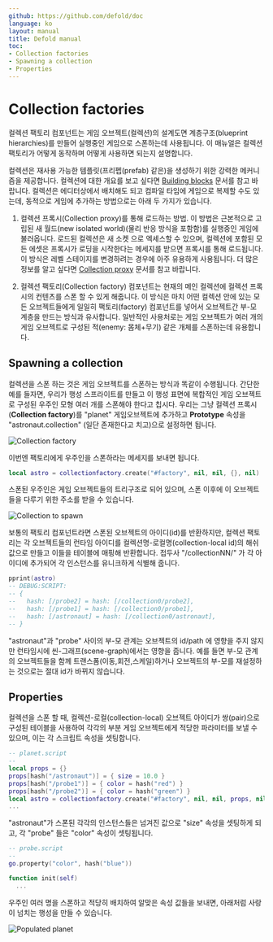 ```yaml
---
github: https://github.com/defold/doc
language: ko
layout: manual
title: Defold manual
toc:
- Collection factories
- Spawning a collection
- Properties
---
```


# Collection factories
컬렉션 팩토리 컴포넌트는 게임 오브젝트(컬렉션)의 설계도면 계층구조(blueprint hierarchies)를 만들어 실행중인 게임으로 스폰하는데 사용됩니다. 이 매뉴얼은 컬렉션 팩토리가 어떻게 동작하며 어떻게 사용하면 되는지 설명합니다.

컬렉션은 재사용 가능한 템플릿(프리펩(prefab) 같은)을 생성하기 위한 강력한 메커니즘을 제공합니다. 컬렉션에 대한 개요를 보고 싶다면 [Building blocks](/ko/manuals/building-blocks) 문서를 참고 바랍니다. 컬렉션은 에디터상에서 배치해도 되고 컴파일 타임에 게임으로 복제할 수도 있는데, 동적으로 게임에 추가하는 방법으로는 아래 두 가지가 있습니다.

1. 컬렉션 프록시(Collection proxy)를 통해 로드하는 방법. 이 방법은 근본적으로 고립된 새 월드(new isolated world)(물리 반응 방식을 포함함)를 실행중인 게임에 불러옵니다. 로드된 컬렉션은 새 소켓 으로 엑세스할 수 있으며, 컬렉션에 포함된 모든 에셋은 프록시가 로딩을 시작한다는 메세지를 받으면 프록시를 통해 로드됩니다. 이 방식은 레벨 스테이지를 변경하려는 경우에 아주 유용하게 사용됩니다. 더 많은 정보를 알고 싶다면 [Collection proxy](/ko/manuals/collection-proxy) 문서를 참고 바랍니다.

2. 컬렉션 팩토리(Collection factory) 컴포넌트는  현재의 메인 컬렉션에 컬렉션 프록시의 컨텐츠를 스폰 할 수 있게 해줍니다. 이 방식은 마치 어떤 컬렉션 안에 있는 모든 오브젝트들에게 일일히 팩토리(factory) 컴포넌트를 넣어서 오브젝트간 부-모 계층을 만드는 방식과 유사합니다. 일반적인 사용처로는 게임 오브젝트가 여러 개의 게임 오브젝트로 구성된 적(enemy: 몸체+무기) 같은 개체를 스폰하는데 유용합니다.

## Spawning a collection
컬렉션을 스폰 하는 것은 게임 오브젝트를 스폰하는 방식과 똑같이 수행됩니다. 간단한 예를 들자면, 우리가 행성 스프라이트를 만들고 이 행성 표면에 복합적인 게임 오브젝트로 구성된 우주인 모형 여러 개를 스폰해야 한다고 칩시다. 우리는 그냥 컬렉션 프록시(**Collection factory**)를 "planet" 게임오브젝트에 추가하고 **Prototype** 속성을 "astronaut.collection" (일단 존재한다고 치고)으로 설정하면 됩니다.

![Collection factory](/manuals/images/collection_factory/collection_factory_factory.png)

이번엔 팩토리에게 우주인을 스폰하라는 메세지를 보내면 됩니다.

```lua
local astro = collectionfactory.create("#factory", nil, nil, {}, nil)
```
스폰된 우주인은 게임 오브젝트들의 트리구조로 되어 있으며, 스폰 이후에 이 오브젝트들을 다루기 위한 주소를 받을 수 있습니다.

![Collection to spawn](/manuals/images/collection_factory/collection_factory_collection.png)

보통의 팩토리 컴포넌트라면 스폰된 오브젝트의 아이디(id)를 반환하지만, 컬렉션 팩토리는 각 오브젝트들의 런타임 아이디를 컬렉션명-로컬명(collection-local id)의 해쉬값으로 만들고 이들을 테이블에 매핑해 반환합니다. 접두사 "/collectionNN/" 가 각 아이디에 추가되어 각 인스턴스를 유니크하게 식별해 줍니다.

```lua
pprint(astro)
-- DEBUG:SCRIPT:
-- {
--   hash: [/probe2] = hash: [/collection0/probe2],
--   hash: [/probe1] = hash: [/collection0/probe1],
--   hash: [/astronaut] = hash: [/collection0/astronaut],
-- }
```

"astronaut"과 "probe" 사이의 부-모 관계는 오브젝트의 id/path 에 영향을 주지 않지만 런타임시에 씬-그래프(scene-graph)에서는 영향을 줍니다. 예를 들면 부-모 관계의 오브젝트들을 함께 트랜스폼(이동,회전,스케일)하거나 오브젝트의 부-모를 재설정하는 것으로는 절대 id가 바뀌지 않습니다.

## Properties
컬렉션을 스폰 할 때, 컬렉션-로컬(collection-local) 오브젝트 아이디가 쌍(pair)으로 구성된 테이블을 사용하여 각각의 부분 게임 오브젝트에게 적당한 파라미터를 보낼 수 있으며, 이는 각 스크립트 속성을 셋팅합니다.

```lua
-- planet.script
--
local props = {}
props[hash("/astronaut")] = { size = 10.0 }
props[hash("/probe1")] = { color = hash("red") }
props[hash("/probe2")] = { color = hash("green") }
local astro = collectionfactory.create("#factory", nil, nil, props, nil)
...
```
"astronaut"가 스폰된 각각의 인스턴스들은 넘겨진 값으로 "size" 속성을 셋팅하게 되고, 각 "probe" 들은 "color" 속성이 셋팅됩니다.

```lua
-- probe.script
--
go.property("color", hash("blue"))

function init(self)
  ...
```

우주인 여러 명을 스폰하고 적당히 배치하여 알맞은 속성 값들을 보내면, 아래처럼 사랑이 넘치는 행성을 만들 수 있습니다.

![Populated planet](/manuals/images/collection_factory/collection_factory_game.png)